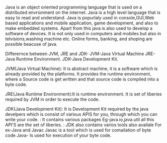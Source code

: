 Java is an object oriented programming language that is used on a distributed envrionment on the internet.
Java is a high level language that is easy to read and understand.
Java is popurlaly used in console,GUI,Web based applications and mobile application, game development, and also to make embedded systems.
Apart from this java is also used to develop a software of devices.
It is not only used in computers and mobiles but also in telvisions,washing machine etc.
Online forms, banking, and shoping are possible beacuse of java.






Differernce between JVM, JRE and JDK-
JVM-Java Virtual Machine
JRE-Java Runtime Environment.
JDK-Java Development Kit.

JVM(Java Virtual Machine): It is abstract machine, it is a software which is already provided by the platforms.
                           It provides the runtime environment, where a Source code is get written and that source code is compiled into a byte code.
                           
JRE(Java Runtime Environment):It is runtime environment.
                              It is set of liberies required by JVM in order to execute the code.
                             
JDK(Java Development Kit): It is Development Kit required by the java develpers which is consist of various APIS for you, through which you can write your code.
                         : It contains various packages Eg-java.io,java.util all this API'S are the set of liberies.
                         : JDK also contains  varios tools also availale
                           For ex-Java and Javac
                             Javac is a tool which is used for comailation  of byte code
                             Java- Is used for execution of your byte code.
                             
   
                             
                             
                              
